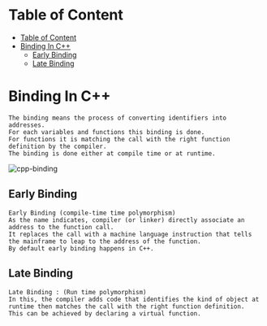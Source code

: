 # Table of Content

- [Table of Content](#table-of-content)
- [Binding In C++](#binding-in-c)
  - [Early Binding](#early-binding)
  - [Late Binding](#late-binding)

 <a name="binding"/>
 
# Binding In C++
```
The binding means the process of converting identifiers into addresses. 
For each variables and functions this binding is done. 
For functions it is matching the call with the right function definition by the compiler. 
The binding is done either at compile time or at runtime.
```
![cpp-binding](https://user-images.githubusercontent.com/84399701/164407761-e1b2a480-3715-4346-9f25-40ac8cc6a77b.png)

<a name="early"/>

## Early Binding

```
Early Binding (compile-time time polymorphism)
As the name indicates, compiler (or linker) directly associate an address to the function call.
It replaces the call with a machine language instruction that tells the mainframe to leap to the address of the function.
By default early binding happens in C++.
```

<a name="late"/>

## Late Binding

```
Late Binding : (Run time polymorphism)
In this, the compiler adds code that identifies the kind of object at runtime then matches the call with the right function definition.
This can be achieved by declaring a virtual function.
```
